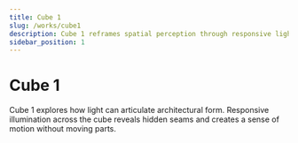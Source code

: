 ```yaml
---
title: Cube 1
slug: /works/cube1
description: Cube 1 reframes spatial perception through responsive lighting states across a modular sculpture.
sidebar_position: 1
---
```


# Cube 1

Cube 1 explores how light can articulate architectural form. Responsive illumination across the cube reveals hidden seams and creates a sense of motion without moving parts.

